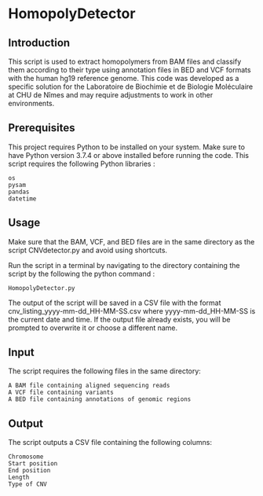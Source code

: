 # HomopolyDetector

## **Introduction**

This script is used to extract homopolymers from BAM files and classify them according to their type using annotation files in BED and VCF formats with the human hg19 reference genome. This code was developed as a specific solution for the Laboratoire de Biochimie et de Biologie Moléculaire at CHU de Nîmes and may require adjustments to work in other environments.

## **Prerequisites**

This project requires Python to be installed on your system. Make sure to have Python version 3.7.4 or above installed before running the code.
This script requires the following Python libraries :

    os
    pysam
    pandas
    datetime

## **Usage**

Make sure that the BAM, VCF, and BED files are in the same directory as the script CNVdetector.py and avoid using shortcuts.

Run the script in a terminal by navigating to the directory containing the script by the following the python command :

    HomopolyDetector.py

The output of the script will be saved in a CSV file with the format cnv_listing_yyyy-mm-dd_HH-MM-SS.csv where yyyy-mm-dd_HH-MM-SS is the current date and time. If the output file already exists, you will be prompted to overwrite it or choose a different name.

## **Input**

The script requires the following files in the same directory:

    A BAM file containing aligned sequencing reads
    A VCF file containing variants
    A BED file containing annotations of genomic regions

## **Output**

The script outputs a CSV file containing the following columns:

    Chromosome
    Start position
    End position
    Length
    Type of CNV
